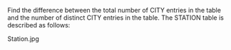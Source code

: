 Find the difference between the total number of CITY entries in the table and the number of distinct CITY entries in the table.
The STATION table is described as follows:

Station.jpg
